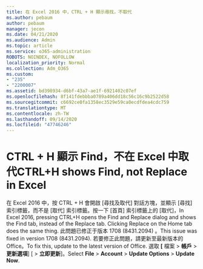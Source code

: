 ```yaml
---
title: 在 Excel 2016 中，CTRL + H 顯示尋找，不取代
ms.author: pebaum
author: pebaum
manager: jecon
ms.date: 04/21/2020
ms.audience: Admin
ms.topic: article
ms.service: o365-administration
ROBOTS: NOINDEX, NOFOLLOW
localization_priority: Normal
ms.collection: Adm_O365
ms.custom:
- "235"
- "2200007"
ms.assetid: bd398934-d6bf-43a7-ae1f-6921402c07ef
ms.openlocfilehash: 8f141fdebbba0789a406dd18c56c16c9b2522d58
ms.sourcegitcommit: c6692ce0fa1358ec3529e59ca0ecdfdea4cdc759
ms.translationtype: MT
ms.contentlocale: zh-TW
ms.lasthandoff: 09/14/2020
ms.locfileid: "47746246"
---
```

# <a name="ctrlh-shows-find-not-replace-in-excel"></a><span data-ttu-id="41d06-102">CTRL + H 顯示 Find，不在 Excel 中取代</span><span class="sxs-lookup"><span data-stu-id="41d06-102">CTRL+H shows Find, not Replace in Excel</span></span>

<span data-ttu-id="41d06-103">在 Excel 2016 中，按 CTRL + H 會開啟 [尋找及取代] 對話方塊，並顯示 [尋找] 索引標籤，而不是 [取代] 索引標籤。按一下 [首頁] 索引標籤上的 [取代]，</span><span class="sxs-lookup"><span data-stu-id="41d06-103">In Excel 2016, pressing CTRL+H opens the Find and Replace dialog and shows the Find tab, instead of the Replace tab. Clicking Replace on the Home tab does the same thing.</span></span> <span data-ttu-id="41d06-104">此問題已修正于版本 1708 (8431.2094) 。</span><span class="sxs-lookup"><span data-stu-id="41d06-104">This issue was fixed in version 1708 (8431.2094).</span></span> <span data-ttu-id="41d06-105">若要修正此問題，請更新至最新版本的 Office。</span><span class="sxs-lookup"><span data-stu-id="41d06-105">To fix this, update to the latest version of Office.</span></span> <span data-ttu-id="41d06-106">選取 **[** 檔案 \> **帳戶** \> **更新選項**] [ \> **立即更新**]。</span><span class="sxs-lookup"><span data-stu-id="41d06-106">Select **File** \> **Account** \> **Update Options** \> **Update Now**.</span></span>
  